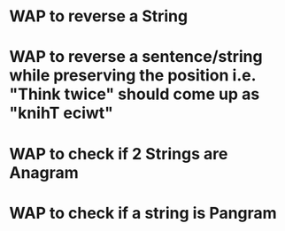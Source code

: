 # WAP to reverse a String
# WAP to reverse a sentence/string while preserving the position i.e. "Think twice" should come up as "knihT eciwt"
# WAP to check if 2 Strings are Anagram
# WAP to check if a string is Pangram
